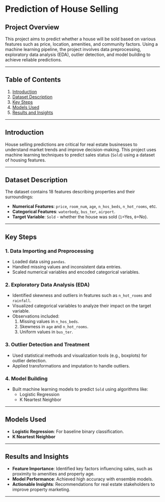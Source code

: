 # Prediction of House Selling

## Project Overview
This project aims to predict whether a house will be sold based on various features such as price, location, amenities, and community factors. Using a machine learning pipeline, the project involves data preprocessing, exploratory data analysis (EDA), outlier detection, and model building to achieve reliable predictions.

---

## Table of Contents
1. [Introduction](#introduction)
2. [Dataset Description](#dataset-description)
3. [Key Steps](#key-steps)
4. [Models Used](#models-used)
5. [Results and Insights](#results-and-insights)


---

## Introduction
House selling predictions are critical for real estate businesses to understand market trends and improve decision-making. This project uses machine learning techniques to predict sales status (`Sold`) using a dataset of housing features.

---

## Dataset Description
The dataset contains 18 features describing properties and their surroundings:
- **Numerical Features**: `price`, `room_num`, `age`, `n_hos_beds`, `n_hot_rooms`, etc.
- **Categorical Features**: `waterbody`, `bus_ter`, `airport`.
- **Target Variable**: `Sold` - whether the house was sold (`1`=Yes, `0`=No).

---

## Key Steps

### 1. Data Importing and Preprocessing
- Loaded data using `pandas`.
- Handled missing values and inconsistent data entries.
- Scaled numerical variables and encoded categorical variables.

### 2. Exploratory Data Analysis (EDA)
- Identified skewness and outliers in features such as `n_hot_rooms` and `rainfall`.
- Visualized categorical variables to analyze their impact on the target variable.
- Observations included:
  1. Missing values in `n_hos_beds`.
  2. Skewness in `age` and `n_hot_rooms`.
  3. Uniform values in `bus_ter`.

### 3. Outlier Detection and Treatment
- Used statistical methods and visualization tools (e.g., boxplots) for outlier detection.
- Applied transformations and imputation to handle outliers.

### 4. Model Building
- Built machine learning models to predict `Sold` using algorithms like:
  - Logistic Regression
  - K Neartest Neighbor
---

## Models Used
- **Logistic Regression**: For baseline binary classification.
- **K Neartest Neighbor**
---

## Results and Insights
- **Feature Importance**: Identified key factors influencing sales, such as proximity to amenities and property age.
- **Model Performance**: Achieved high accuracy with ensemble models.
- **Actionable Insights**: Recommendations for real estate stakeholders to improve property marketing.

---




